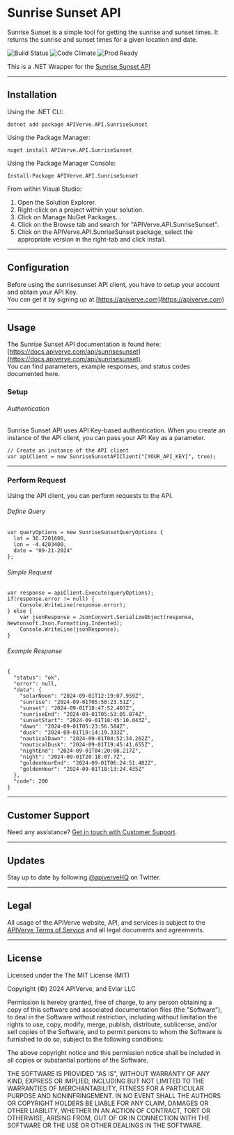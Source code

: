 Sunrise Sunset API
============

Sunrise Sunset is a simple tool for getting the sunrise and sunset times. It returns the sunrise and sunset times for a given location and date.

![Build Status](https://img.shields.io/badge/build-passing-green)
![Code Climate](https://img.shields.io/badge/maintainability-B-purple)
![Prod Ready](https://img.shields.io/badge/production-ready-blue)

This is a .NET Wrapper for the [Sunrise Sunset API](https://apiverve.com/marketplace/api/sunrisesunset)

---

## Installation

Using the .NET CLI:
```
dotnet add package APIVerve.API.SunriseSunset
```

Using the Package Manager:
```
nuget install APIVerve.API.SunriseSunset
```

Using the Package Manager Console:
```
Install-Package APIVerve.API.SunriseSunset
```

From within Visual Studio:

1. Open the Solution Explorer.
2. Right-click on a project within your solution.
3. Click on Manage NuGet Packages...
4. Click on the Browse tab and search for "APIVerve.API.SunriseSunset".
5. Click on the APIVerve.API.SunriseSunset package, select the appropriate version in the right-tab and click Install.


---

## Configuration

Before using the sunrisesunset API client, you have to setup your account and obtain your API Key.  
You can get it by signing up at [https://apiverve.com](https://apiverve.com)

---

## Usage

The Sunrise Sunset API documentation is found here: [https://docs.apiverve.com/api/sunrisesunset](https://docs.apiverve.com/api/sunrisesunset).  
You can find parameters, example responses, and status codes documented here.

### Setup

###### Authentication
Sunrise Sunset API uses API Key-based authentication. When you create an instance of the API client, you can pass your API Key as a parameter.

```
// Create an instance of the API client
var apiClient = new SunriseSunsetAPIClient("[YOUR_API_KEY]", true);
```

---


### Perform Request
Using the API client, you can perform requests to the API.

###### Define Query

```
var queryOptions = new SunriseSunsetQueryOptions {
  lat = 36.7201600,
  lon = -4.4203400,
  date = "09-21-2024"
};
```

###### Simple Request

```
var response = apiClient.Execute(queryOptions);
if(response.error != null) {
	Console.WriteLine(response.error);
} else {
    var jsonResponse = JsonConvert.SerializeObject(response, Newtonsoft.Json.Formatting.Indented);
    Console.WriteLine(jsonResponse);
}
```

###### Example Response

```
{
  "status": "ok",
  "error": null,
  "data": {
    "solarNoon": "2024-09-01T12:19:07.959Z",
    "sunrise": "2024-09-01T05:50:23.51Z",
    "sunset": "2024-09-01T18:47:52.407Z",
    "sunriseEnd": "2024-09-01T05:53:05.874Z",
    "sunsetStart": "2024-09-01T18:45:10.043Z",
    "dawn": "2024-09-01T05:23:56.584Z",
    "dusk": "2024-09-01T19:14:19.333Z",
    "nauticalDawn": "2024-09-01T04:52:34.262Z",
    "nauticalDusk": "2024-09-01T19:45:41.655Z",
    "nightEnd": "2024-09-01T04:20:08.217Z",
    "night": "2024-09-01T20:18:07.7Z",
    "goldenHourEnd": "2024-09-01T06:24:51.482Z",
    "goldenHour": "2024-09-01T18:13:24.435Z"
  },
  "code": 200
}
```

---

## Customer Support

Need any assistance? [Get in touch with Customer Support](https://apiverve.com/contact).

---

## Updates
Stay up to date by following [@apiverveHQ](https://twitter.com/apiverveHQ) on Twitter.

---

## Legal

All usage of the APIVerve website, API, and services is subject to the [APIVerve Terms of Service](https://apiverve.com/terms) and all legal documents and agreements.

---

## License
Licensed under the The MIT License (MIT)

Copyright (&copy;) 2024 APIVerve, and Evlar LLC

Permission is hereby granted, free of charge, to any person obtaining a copy of this software and associated documentation files (the "Software"), to deal in the Software without restriction, including without limitation the rights to use, copy, modify, merge, publish, distribute, sublicense, and/or sell copies of the Software, and to permit persons to whom the Software is furnished to do so, subject to the following conditions:

The above copyright notice and this permission notice shall be included in all copies or substantial portions of the Software.

THE SOFTWARE IS PROVIDED "AS IS", WITHOUT WARRANTY OF ANY KIND, EXPRESS OR IMPLIED, INCLUDING BUT NOT LIMITED TO THE WARRANTIES OF MERCHANTABILITY, FITNESS FOR A PARTICULAR PURPOSE AND NONINFRINGEMENT. IN NO EVENT SHALL THE AUTHORS OR COPYRIGHT HOLDERS BE LIABLE FOR ANY CLAIM, DAMAGES OR OTHER LIABILITY, WHETHER IN AN ACTION OF CONTRACT, TORT OR OTHERWISE, ARISING FROM, OUT OF OR IN CONNECTION WITH THE SOFTWARE OR THE USE OR OTHER DEALINGS IN THE SOFTWARE.
